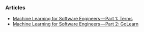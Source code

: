 
### Articles 
* [Machine Learning for Software Engineers — Part 1: Terms](https://medium.com/weave-lab/machine-learning-for-software-engineers-part-1-terms-724fed54b069)
* [Machine Learning for Software Engineers — Part 2: GoLearn](https://medium.com/weave-lab/machine-learning-for-software-engineers-part-2-golearn-eb32f5e876f1)
